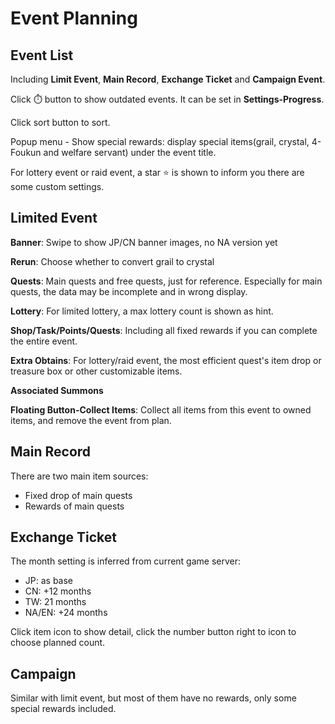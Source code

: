 # Event Planning

## Event List
Including **Limit Event**, **Main Record**, **Exchange Ticket** and **Campaign Event**.

Click :stopwatch: button to show outdated events. It can be set in **Settings-Progress**.

Click sort button to sort.

Popup menu - Show special rewards: display special items(grail, crystal, 4-Foukun and welfare servant) under the event title.

For lottery event or raid event, a star :star: is shown to inform you there are some custom settings.

## Limited Event

**Banner**: Swipe to show JP/CN banner images, no NA version yet

**Rerun**: Choose whether to convert grail to crystal

**Quests**: Main quests and free quests, just for reference. Especially for main quests, the data may be incomplete and in wrong display.

**Lottery**: For limited lottery, a max lottery count is shown as hint.

**Shop/Task/Points/Quests**: Including all fixed rewards if you can complete the entire event.

**Extra Obtains**: For lottery/raid event, the most efficient quest's item drop or treasure box or other customizable items.

**Associated Summons**

**Floating Button-Collect Items**: Collect all items from this event to owned items, and remove the event from plan.


## Main Record

There are two main item sources:
- Fixed drop of main quests
- Rewards of main quests

## Exchange Ticket
The month setting is inferred from current game server:
- JP: as base
- CN: +12 months
- TW: 21 months
- NA/EN: +24 months

Click item icon to show detail, click the number button right to icon to choose planned count.

## Campaign
Similar with limit event, but most of them have no rewards, only some special rewards included.
